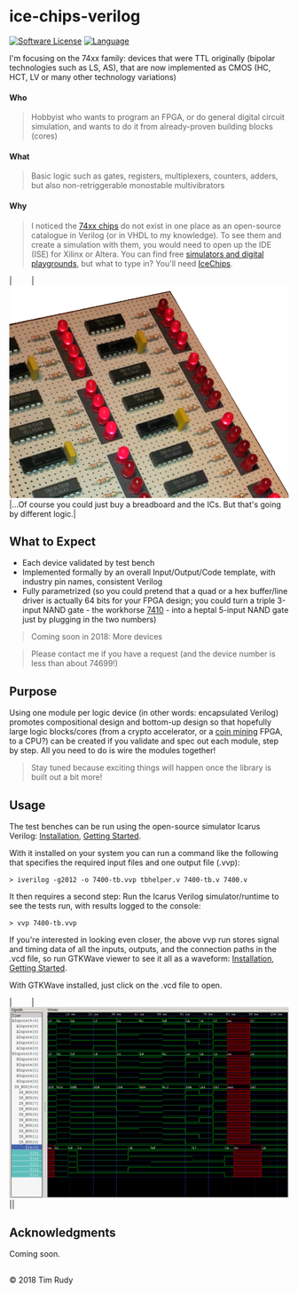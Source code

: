# ice-chips-verilog

[![Software License][ico-license]](LICENSE)
[![Language][ico-language]](Source-7400)

[topdesc]: #desc
I'm focusing on the 74xx family: devices that were TTL originally (bipolar technologies such as LS, AS), that are now implemented as CMOS (HC, HCT, LV or many other technology variations)

#### Who
> Hobbyist who wants to program an FPGA, or do general digital circuit simulation, and wants to do it from already-proven building blocks (cores)

#### What
> Basic logic such as gates, registers, multiplexers, counters, adders, but also non-retriggerable monostable multivibrators

#### Why
> I noticed the [74xx chips][link-wiki7400] do not exist in one place as an open-source catalogue in Verilog (or in VHDL to my knowledge). To see them and create a simulation with them, you would need to open up the IDE (ISE) for Xilinx or Altera. You can find free [simulators and digital playgrounds][link-websim], but what to type in? You'll need [IceChips](Source-7400).

|&nbsp;&nbsp;&nbsp;&nbsp;&nbsp;&nbsp;&nbsp;&nbsp;&nbsp;|<img src="Images/TTL.png" title="TTL ICs on a real board" height="25%">|...Of course you could just buy a breadboard and the ICs. But that's going by different logic.|

## What to Expect

* Each device validated by test bench
* Implemented formally by an overall Input/Output/Code template, with industry pin names, consistent Verilog
* Fully parametrized (so you could pretend that a quad or a hex buffer/line driver is actually 64 bits for your FPGA design; you could turn a triple 3-input NAND gate - the workhorse [7410](Source-7400/7410.v) - into a heptal 5-input NAND gate just by plugging in the two numbers)

> Coming soon in 2018: More devices

> Please contact me if you have a request (and the device number is less than about 74699!)

## Purpose

Using one module per logic device (in other words: encapsulated Verilog) promotes compositional design and bottom-up design so that hopefully large logic blocks/cores (from a crypto accelerator, or a [coin mining][link-coinmining] FPGA, to a CPU?) can be created if you validate and spec out each module, step by step. All you need to do is wire the modules together!

> Stay tuned because exciting things will happen once the library is built out a bit more!

## Usage
[usage]: #usage

The test benches can be run using the open-source simulator Icarus Verilog: [Installation][link-iverilogi], [Getting Started][link-iverilogs].

With it installed on your system you can run a command like the following that specifies the required input files and one output file (.vvp):
```
> iverilog -g2012 -o 7400-tb.vvp tbhelper.v 7400-tb.v 7400.v
```

It then requires a second step: Run the Icarus Verilog simulator/runtime to see the tests run, with results logged to the console:
```
> vvp 7400-tb.vvp
```

If you're interested in looking even closer, the above vvp run stores signal and timing data of all the inputs, outputs, and the connection paths in the .vcd file, so run GTKWave viewer to see it all as a waveform: [Installation][link-gtkwavei], [Getting Started][link-gtkwaves].

With GTKWave installed, just click on the .vcd file to open.

|&nbsp;&nbsp;&nbsp;&nbsp;&nbsp;&nbsp;&nbsp;&nbsp;&nbsp;|<img src="Images/GTK.png" title="Simulation waveform" height="40%">||

## Acknowledgments

Coming soon.

## <!-- -->

© 2018 Tim Rudy

[ico-license]: https://img.shields.io/badge/license-GPL--3.0%2B-blue.svg
[ico-language]: https://img.shields.io/badge/Verilog-100%25-orange.svg

[link-wiki7400]: https://en.wikipedia.org/wiki/List_of_7400_series_integrated_circuits
[link-websim]: https://www.google.com/search?q=free+web+verilog+editor+simulator
[link-coinmining]: http://whattomine.com
[link-iverilogi]: http://iverilog.wikia.com/wiki/Installation_Guide
[link-iverilogs]: http://iverilog.wikia.com/wiki/Getting_Started
[link-gtkwavei]: http://gtkwave.sourceforge.net
[link-gtkwaves]: http://iverilog.wikia.com/wiki/GTKWAVE
